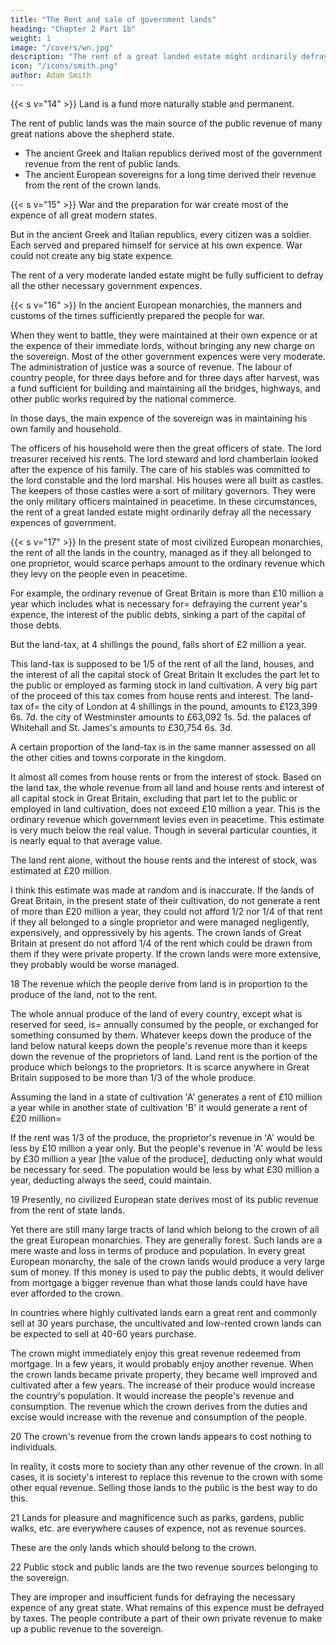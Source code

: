 ```yaml
---
title: "The Rent and sale of government lands"
heading: "Chapter 2 Part 1b"
weight: 1
image: "/covers/wn.jpg"
description: "The rent of a great landed estate might ordinarily defray all the necessary expences of government"
icon: "/icons/smith.png"
author: Adam Smith
---
```




{{< s v="14" >}} Land is a fund more naturally stable and permanent.

The rent of public lands was the main source of the public revenue of many great nations above the shepherd state.
- The ancient Greek and Italian republics derived most of the government revenue from the rent of public lands.
- The ancient European sovereigns for a long time derived their revenue from the rent of the crown lands.


{{< s v="15" >}} War and the preparation for war create most of the expence of all great modern states.

But in the ancient Greek and Italian republics, every citizen was a soldier.
Each served and prepared himself for service at his own expence.
War could not create any big state expence.

The rent of a very moderate landed estate might be fully sufficient to defray all the other necessary government expences.


{{< s v="16" >}} In the ancient European monarchies, the manners and customs of the times sufficiently prepared the people for war.

When they went to battle, they were maintained at their own expence or at the expence of their immediate lords, without bringing any new charge on the sovereign.
    Most of the other government expences were very moderate.
    The administration of justice was a source of revenue.
    The labour of country people, for three days before and for three days after harvest, was a fund sufficient for building and maintaining all the bridges, highways, and other public works required by the national commerce.

In those days, the main expence of the sovereign was in maintaining his own family and household.

The officers of his household were then the great officers of state.
The lord treasurer received his rents.
The lord steward and lord chamberlain looked after the expence of his family.
The care of his stables was committed to the lord constable and the lord marshal.
His houses were all built as castles.
    The keepers of those castles were a sort of military governors.
    They were the only military officers maintained in peacetime.
In these circumstances, the rent of a great landed estate might ordinarily defray all the necessary expences of government.

{{< s v="17" >}} In the present state of most civilized European monarchies, the rent of all the lands in the country, managed as if they all belonged to one proprietor, would scarce perhaps amount to the ordinary revenue which they levy on the people even in peacetime.

For example, the ordinary revenue of Great Britain is more than £10 million a year which includes what is necessary for= 
    defraying the current year's expence,
    the interest of the public debts,
    sinking a part of the capital of those debts.

But the land-tax, at 4 shillings the pound, falls short of £2 million a year.

This land-tax is supposed to be 1/5 of the rent of all the land, houses, and the interest of all the capital stock of Great Britain
    It excludes the part let to the public or employed as farming stock in land cultivation.
A very big part of the proceed of this tax comes from house rents and interest.
The land-tax of= 
    the city of London at 4 shillings in the pound, amounts to £123,399 6s. 7d.
    the city of Westminster amounts to £63,092 1s. 5d.
    the palaces of Whitehall and St. James's amounts to £30,754 6s. 3d.

A certain proportion of the land-tax is in the same manner assessed on all the other cities and towns corporate in the kingdom.

It almost all comes from house rents or from the interest of stock.
Based on the land tax, the whole revenue from all land and house rents and interest of all capital stock in Great Britain, excluding that part let to the public or employed in land cultivation, does not exceed £10 million a year.
    This is the ordinary revenue which government levies even in peacetime.
    This estimate is very much below the real value.
        Though in several particular counties, it is nearly equal to that average value.

The land rent alone, without the house rents and the interest of stock, was estimated at £20 million.

I think this estimate was made at random and is inaccurate.
If the lands of Great Britain, in the present state of their cultivation, do not generate a rent of more than £20 million a year, they could not afford 1/2 nor 1/4 of that rent if they all belonged to a single proprietor and were managed negligently, expensively, and oppressively by his agents.
The crown lands of Great Britain at present do not afford 1/4 of the rent which could be drawn from them if they were private property.
    If the crown lands were more extensive, they probably would be worse managed.

18 The revenue which the people derive from land is in proportion to the produce of the land, not to the rent.

The whole annual produce of the land of every country, except what is reserved for seed, is= 
    annually consumed by the people, or
    exchanged for something consumed by them.
Whatever keeps down the produce of the land below natural keeps down the people's revenue more than it keeps down the revenue of the proprietors of land.
Land rent is the portion of the produce which belongs to the proprietors.
    It is scarce anywhere in Great Britain supposed to be more than 1/3 of the whole produce.

Assuming the land in a state of cultivation 'A' generates a rent of £10 million a year while in another state of cultivation 'B' it would generate a rent of £20 million= 

If the rent was 1/3 of the produce, the proprietor's revenue in 'A' would be less by £10 million a year only.
But the people's revenue in 'A' would be less by £30 million a year [the value of the produce], deducting only what would be necessary for seed.
The population would be less by what £30 million a year, deducting always the seed, could maintain.

19 Presently, no civilized European state derives most of its public revenue from the rent of state lands.

Yet there are still many large tracts of land which belong to the crown of all the great European monarchies.
    They are generally forest.
    Such lands are a mere waste and loss in terms of produce and population.
In every great European monarchy, the sale of the crown lands would produce a very large sum of money.
    If this money is used to pay the public debts, it would deliver from mortgage a bigger revenue than what those lands could have have ever afforded to the crown.

In countries where highly cultivated lands earn a great rent and commonly sell at 30 years purchase, the uncultivated and low-rented crown lands can be expected to sell at 40-60 years purchase.

The crown might immediately enjoy this great revenue redeemed from mortgage.
In a few years, it would probably enjoy another revenue.
    When the crown lands became private property, they became well improved and cultivated after a few years.
    The increase of their produce would increase the country's population.
    It would increase the people's revenue and consumption.
The revenue which the crown derives from the duties and excise would increase with the revenue and consumption of the people.

20 The crown's revenue from the crown lands appears to cost nothing to individuals.

In reality, it costs more to society than any other revenue of the crown.
In all cases, it is society's interest to replace this revenue to the crown with some other equal revenue.
Selling those lands to the public is the best way to do this.

21 Lands for pleasure and magnificence such as parks, gardens, public walks, etc. are everywhere causes of expence, not as revenue sources.

These are the only lands which should belong to the crown.

22 Public stock and public lands are the two revenue sources belonging to the sovereign.

They are improper and insufficient funds for defraying the necessary expence of any great state.
What remains of this expence must be defrayed by taxes.
The people contribute a part of their own private revenue to make up a public revenue to the sovereign.

